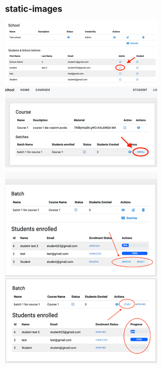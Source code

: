 # static-images


![admin/schools](https://github.com/anilyanduri/static-images/blob/main/school-admin.png)
![student enrolment](https://github.com/anilyanduri/static-images/blob/main/course-batches.png)


![School admin to approve reject](https://github.com/anilyanduri/static-images/blob/main/approve-reject.png)
![School batch view](https://github.com/anilyanduri/static-images/blob/main/student-batch.png)
